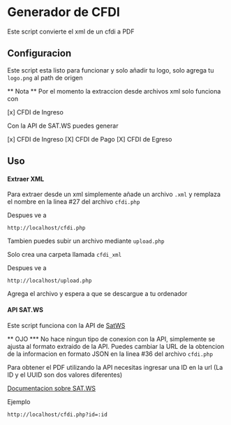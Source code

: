 # Generador de CFDI

Este script convierte el xml de un cfdi a PDF

## Configuracion

Este script esta listo para funcionar y solo añadir tu logo, solo agrega tu `logo.png` al path de origen

** Nota **
Por el momento la extraccion desde archivos xml solo funciona con

[x] CFDI de Ingreso

Con la API de SAT.WS puedes generar

[x] CFDI de Ingreso
[X] CFDI de Pago
[X] CFDI de Egreso

## Uso

#### Extraer XML
Para extraer desde un xml simplemente añade un archivo `.xml` y remplaza el nombre en la linea #27 del archivo `cfdi.php`

Despues ve a

`http://localhost/cfdi.php`

Tambien puedes subir un archivo mediante `upload.php`

Solo crea una carpeta llamada `cfdi_xml`

Despues ve a 

`http://localhost/upload.php`

Agrega el archivo y espera a que se descargue a tu ordenador


#### API SAT.WS
Este script funciona con la API de [SatWS](https://sat.ws/)

** OJO ***
No hace ningun tipo de conexion con la API, simplemente se ajusta al formato extraido de la API.
Puedes cambiar la URL de la obtencion de la informacion en formato JSON en la linea #36 del archivo `cfdi.php`

Para obtener el PDF utilizando la API necesitas ingresar una ID en la url
(La ID y el UUID son dos valores diferentes)

[Documentacion sobre SAT.WS](https://sat.ws/docs/api/#operation/GetInvoiceCFDI)

Ejemplo

`http://localhost/cfdi.php?id=:id`

